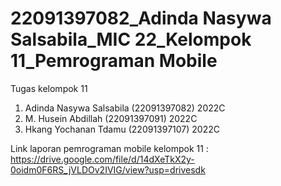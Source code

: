 # 22091397082_Adinda Nasywa Salsabila_MIC 22_Kelompok 11_Pemrograman Mobile
Tugas kelompok 11
1. Adinda Nasywa Salsabila (22091397082) 2022C
2. M. Husein Abdillah (22091397091) 2022C
3. Hkang Yochanan Tdamu (22091397107) 2022C

Link laporan pemrograman mobile kelompok 11 :
https://drive.google.com/file/d/14dXeTkX2y-0oidm0F6RS_jVLDOv2IVIG/view?usp=drivesdk
